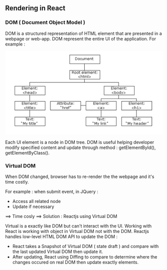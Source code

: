 ## Rendering in React 
### DOM ( Document Object Model )
DOM is a structured representation of HTML element that are presented in a webpage or web-app. DOM represent the entire UI of the application. For example :

![DOM example](Image\DOM_example.png "DOM example")

Each UI element is a node in DOM tree. DOM is useful  helping developer modify specified content and update through method : getElementById(), getElementByClass(). 

### Virtual DOM
When DOM changed, browser has to re-render the the webpage and it's time costly.

For example : when submit event, in JQuery :
- Access all related node
- Update if necessary

==> Time cosly ==> Solution : Reactjs using Virtual DOM

Virtual is a exactly like DOM but can't interact with the UI. Working with React is working with object in Virtual DOM not with the DOM. Reactjs handles low-level HTML DOM API to update the DOM :

- React takes a Snapshot of Virtual DOM ( state draft ) and compare with the last updated Virtual DOM then update it.
- After updating, React using Diffing to compare to determine where the changes occured on real DOM then update exactly elements.

